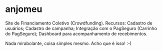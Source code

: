 # anjomeu
Site de Financiamento Coletivo (Crowdfunding).
Recursos: Cadastro de usuários;
Cadastro de campanha;
Integração com o PagSeguro (Carrinho do PagSeguro);
Dashboard para acompanhamento de recebimentos.

Nada mirabolante, coisa simples mesmo. Acho que é isso! :-)
